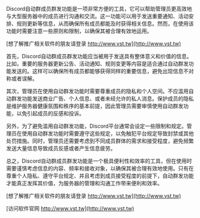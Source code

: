 Discord自动群成员群发功能是一项非常方便的工具，它可以帮助管理员更高效地与大型服务器中的成员进行沟通和交流。这一功能可以用于发送重要通知、活动安排、规则更新等信息，从而确保所有成员都能及时获得相关信息。然而，在使用该功能时需要注意一些原则和限制，以确保其被合理有效地运用。

[想了解推广相关软件的朋友请登录 http://www.vst.tw](http://www.vst.tw)

首先，Discord自动群成员群发功能应当被用于发送具有整体意义和价值的信息。比如，重要的服务器更新公告、活动通知、规则变更等内容是适合通过自动群发功能发送的。这样可以确保所有成员都能够获得同样的重要信息，避免出现信息不对称或者误解。

其次，管理员在使用自动群发功能时需要尊重成员的隐私和个人空间。不应滥用自动群发功能发送商业广告、个人信息、或者未经允许的私人消息。保护成员的隐私是维护服务器健康氛围和秩序的基本前提，因此管理员需要审慎使用自动群发功能，以免引起成员的反感和投诉。

另外，为了避免滥用自动群发功能，Discord平台通常会设定一些限制和规定。管理员在使用自动群发功能时需要遵守这些规定，以免触犯平台规定导致封禁或其他处罚措施。同时，管理员还需要考虑到不同成员群体的需求和接受程度，避免频繁发送大量信息导致成员反感或者产生信息疲劳。

总之，Discord自动群成员群发功能是一个极具便利性和效率的工具，但在使用时需要谨慎考虑信息的内容、频率和接收对象，以确保其被合理有效地使用。只有在尊重个人隐私、遵守平台规定、并且考虑到成员接受程度的前提下，自动群发功能才能真正发挥其价值，为服务器的管理和沟通工作带来便利和效率。

[想了解推广相关软件的朋友请登录 http://www.vst.tw](http://www.vst.tw)


[访问软件官网 http://www.vst.tw](http://www.vst.tw)
